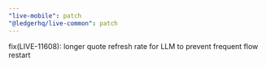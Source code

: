 ```yaml
---
"live-mobile": patch
"@ledgerhq/live-common": patch
---
```


fix(LIVE-11608): longer quote refresh rate for LLM to prevent frequent flow restart
